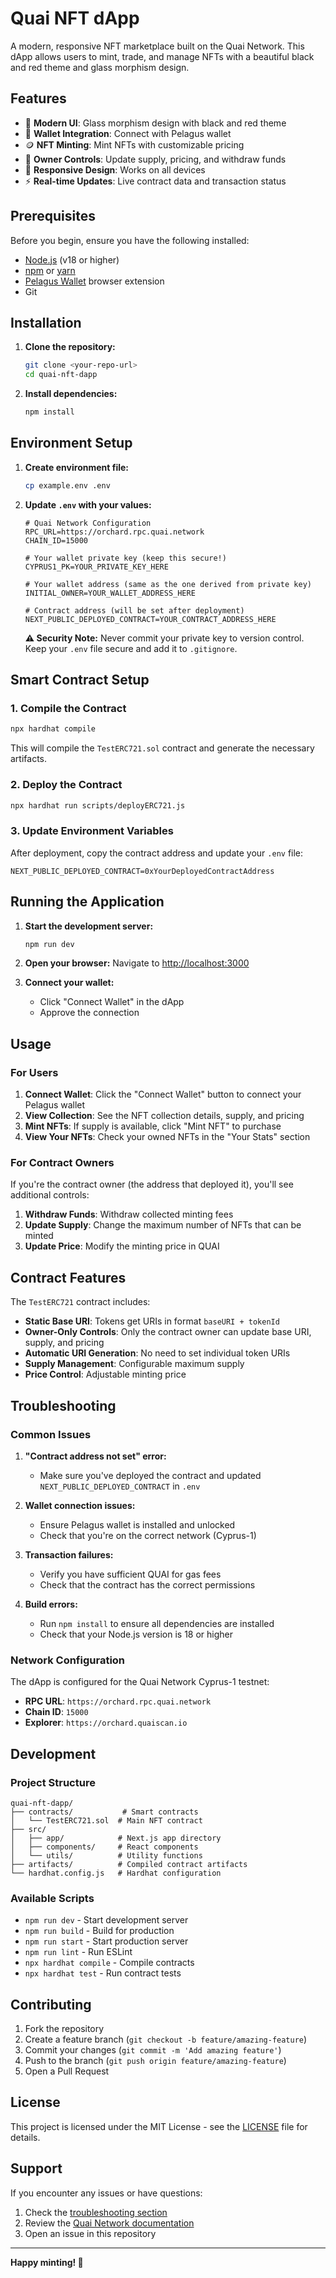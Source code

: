 # Quai NFT dApp

A modern, responsive NFT marketplace built on the Quai Network. This dApp allows users to mint, trade, and manage NFTs with a beautiful black and red theme and glass morphism design.

## Features

- 🎨 **Modern UI**: Glass morphism design with black and red theme
- 🔗 **Wallet Integration**: Connect with Pelagus wallet
- 🪙 **NFT Minting**: Mint NFTs with customizable pricing
- 👑 **Owner Controls**: Update supply, pricing, and withdraw funds
- 📱 **Responsive Design**: Works on all devices
- ⚡ **Real-time Updates**: Live contract data and transaction status

## Prerequisites

Before you begin, ensure you have the following installed:

- [Node.js](https://nodejs.org/) (v18 or higher)
- [npm](https://www.npmjs.com/) or [yarn](https://yarnpkg.com/)
- [Pelagus Wallet](https://chromewebstore.google.com/detail/pelagus/nhccebmfjcbhghphpclcfdkkekheegop) browser extension
- Git

## Installation

1. **Clone the repository:**
   ```bash
   git clone <your-repo-url>
   cd quai-nft-dapp
   ```

2. **Install dependencies:**
   ```bash
   npm install
   ```

## Environment Setup

1. **Create environment file:**
   ```bash
   cp example.env .env
   ```

2. **Update `.env` with your values:**
   ```env
   # Quai Network Configuration
   RPC_URL=https://orchard.rpc.quai.network
   CHAIN_ID=15000
   
   # Your wallet private key (keep this secure!)
   CYPRUS1_PK=YOUR_PRIVATE_KEY_HERE
   
   # Your wallet address (same as the one derived from private key)
   INITIAL_OWNER=YOUR_WALLET_ADDRESS_HERE
   
   # Contract address (will be set after deployment)
   NEXT_PUBLIC_DEPLOYED_CONTRACT=YOUR_CONTRACT_ADDRESS_HERE
   ```

   **⚠️ Security Note:** Never commit your private key to version control. Keep your `.env` file secure and add it to `.gitignore`.

## Smart Contract Setup

### 1. Compile the Contract

```bash
npx hardhat compile
```

This will compile the `TestERC721.sol` contract and generate the necessary artifacts.

### 2. Deploy the Contract

```bash
npx hardhat run scripts/deployERC721.js
```

### 3. Update Environment Variables

After deployment, copy the contract address and update your `.env` file:

```env
NEXT_PUBLIC_DEPLOYED_CONTRACT=0xYourDeployedContractAddress
```

## Running the Application

1. **Start the development server:**
   ```bash
   npm run dev
   ```

2. **Open your browser:**
   Navigate to [http://localhost:3000](http://localhost:3000)

3. **Connect your wallet:**
   - Click "Connect Wallet" in the dApp
   - Approve the connection

## Usage

### For Users

1. **Connect Wallet**: Click the "Connect Wallet" button to connect your Pelagus wallet
2. **View Collection**: See the NFT collection details, supply, and pricing
3. **Mint NFTs**: If supply is available, click "Mint NFT" to purchase
4. **View Your NFTs**: Check your owned NFTs in the "Your Stats" section

### For Contract Owners

If you're the contract owner (the address that deployed it), you'll see additional controls:

1. **Withdraw Funds**: Withdraw collected minting fees
2. **Update Supply**: Change the maximum number of NFTs that can be minted
3. **Update Price**: Modify the minting price in QUAI

## Contract Features

The `TestERC721` contract includes:

- **Static Base URI**: Tokens get URIs in format `baseURI + tokenId`
- **Owner-Only Controls**: Only the contract owner can update base URI, supply, and pricing
- **Automatic URI Generation**: No need to set individual token URIs
- **Supply Management**: Configurable maximum supply
- **Price Control**: Adjustable minting price

## Troubleshooting

### Common Issues

1. **"Contract address not set" error:**
   - Make sure you've deployed the contract and updated `NEXT_PUBLIC_DEPLOYED_CONTRACT` in `.env`

2. **Wallet connection issues:**
   - Ensure Pelagus wallet is installed and unlocked
   - Check that you're on the correct network (Cyprus-1)

3. **Transaction failures:**
   - Verify you have sufficient QUAI for gas fees
   - Check that the contract has the correct permissions

4. **Build errors:**
   - Run `npm install` to ensure all dependencies are installed
   - Check that your Node.js version is 18 or higher

### Network Configuration

The dApp is configured for the Quai Network Cyprus-1 testnet:
- **RPC URL**: `https://orchard.rpc.quai.network`
- **Chain ID**: `15000`
- **Explorer**: `https://orchard.quaiscan.io`

## Development

### Project Structure

```
quai-nft-dapp/
├── contracts/           # Smart contracts
│   └── TestERC721.sol  # Main NFT contract
├── src/
│   ├── app/            # Next.js app directory
│   ├── components/     # React components
│   └── utils/          # Utility functions
├── artifacts/          # Compiled contract artifacts
└── hardhat.config.js   # Hardhat configuration
```

### Available Scripts

- `npm run dev` - Start development server
- `npm run build` - Build for production
- `npm run start` - Start production server
- `npm run lint` - Run ESLint
- `npx hardhat compile` - Compile contracts
- `npx hardhat test` - Run contract tests

## Contributing

1. Fork the repository
2. Create a feature branch (`git checkout -b feature/amazing-feature`)
3. Commit your changes (`git commit -m 'Add amazing feature'`)
4. Push to the branch (`git push origin feature/amazing-feature`)
5. Open a Pull Request

## License

This project is licensed under the MIT License - see the [LICENSE](LICENSE) file for details.

## Support

If you encounter any issues or have questions:

1. Check the [troubleshooting section](#troubleshooting)
2. Review the [Quai Network documentation](https://docs.quai.network/)
3. Open an issue in this repository

---

**Happy minting! 🚀**